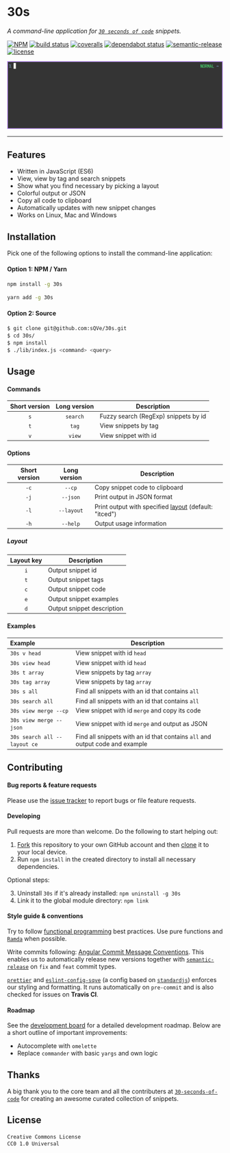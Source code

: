 # 30s

_A command-line application for [`30 seconds of code`](https://github.com/30-seconds/30-seconds-of-code/) snippets._

[![NPM](https://img.shields.io/npm/v/30s.svg)](https://www.npmjs.com/package/30s) [![build status](https://travis-ci.org/sQVe/30s.svg?branch=master)](https://travis-ci.org/sQVe/30s) [![coveralls](https://coveralls.io/repos/github/sQVe/30s/badge.svg)](https://coveralls.io/github/sQVe/30s) [![dependabot status](https://api.dependabot.com/badges/status?host=github&repo=sQVe/30s)](https://dependabot.com) [![semantic-release](https://img.shields.io/badge/%20%20%F0%9F%93%A6%F0%9F%9A%80-semantic--release-e10079.svg)](https://github.com/semantic-release/semantic-release) [![license](https://img.shields.io/badge/license-CC0--1.0-blue.svg)](https://github.com/sQVe/30s/blob/develop/LICENSE)

![Demo](/.github/demo.gif?raw=true)

<hr>

## Features

- Written in JavaScript (ES6)
- View, view by tag and search snippets
- Show what you find necessary by picking a layout
- Colorful output or JSON
- Copy all code to clipboard
- Automatically updates with new snippet changes
- Works on Linux, Mac and Windows

## Installation

Pick one of the following options to install the command-line application:

#### Option 1: NPM / Yarn

```bash
npm install -g 30s
```

```bash
yarn add -g 30s
```

#### Option 2: Source

```bash
$ git clone git@github.com:sQVe/30s.git
$ cd 30s/
$ npm install
$ ./lib/index.js <command> <query>
```

## Usage

#### Commands

| Short version | Long version | Description                          |
| :-----------: | :----------: | ------------------------------------ |
|      `s`      |   `search`   | Fuzzy search (RegExp) snippets by id |
|      `t`      |    `tag`     | View snippets by tag                 |
|      `v`      |    `view`    | View snippet with id                 |

#### Options

| Short version | Long version | Description                                                      |
| :-----------: | :----------: | ---------------------------------------------------------------- |
|     `-c`      |    `--cp`    | Copy snippet code to clipboard                                   |
|     `-j`      |   `--json`   | Print output in JSON format                                      |
|     `-l`      |  `--layout`  | Print output with specified [layout](#layout) (default: "itced") |
|     `-h`      |   `--help`   | Output usage information                                         |

##### Layout

| Layout key | Description                |
| :--------: | -------------------------- |
|    `i`     | Output snippet id          |
|    `t`     | Output snippet tags        |
|    `c`     | Output snippet code        |
|    `e`     | Output snippet examples    |
|    `d`     | Output snippet description |

#### Examples

| Example                      | Description                                                                  |
| :--------------------------- | ---------------------------------------------------------------------------- |
| `30s v head`                 | View snippet with id `head`                                                  |
| `30s view head`              | View snippet with id `head`                                                  |
| `30s t array`                | View snippets by tag `array`                                                 |
| `30s tag array`              | View snippets by tag `array`                                                 |
| `30s s all`                  | Find all snippets with an id that contains `all`                             |
| `30s search all`             | Find all snippets with an id that contains `all`                             |
| `30s view merge --cp`        | View snippet with id `merge` and copy its code                               |
| `30s view merge --json`      | View snippet with id `merge` and output as JSON                              |
| `30s search all --layout ce` | Find all snippets with an id that contains `all` and output code and example |

## Contributing

#### Bug reports & feature requests

Please use the [issue tracker](https://github.com/sQVe/30s/issues) to report bugs or file feature requests.

#### Developing

Pull requests are more than welcome. Do the following to start helping out:

1. [Fork](https://help.github.com/articles/fork-a-repo/) this repository to your own GitHub account and then [clone](https://help.github.com/articles/cloning-a-repository/) it to your local device.
2. Run `npm install` in the created directory to install all necessary dependencies.

Optional steps:

3. Uninstall `30s` if it's already installed: `npm uninstall -g 30s`
4. Link it to the global module directory: `npm link`

#### Style guide & conventions

Try to follow [functional programming](https://en.wikipedia.org/wiki/Functional_programming) best practices. Use pure functions and [`Ramda`](https://github.com/ramda/ramda) when possible.

Write commits following: [Angular Commit Message Conventions](https://github.com/angular/angular.js/blob/master/DEVELOPERS.md#-git-commit-guidelines). This enables us to automatically release new versions together with [`semantic-release`](https://github.com/semantic-release/semantic-release) on `fix` and `feat` commit types.

[`prettier`](https://github.com/prettier/prettier) and [`eslint-config-sqve`](https://github.com/sQVe/eslint-config-sqve) (a config based on [`standardjs`](https://standardjs.com)) enforces our styling and formatting. It runs automatically on `pre-commit` and is also checked for issues on **Travis CI**.

#### Roadmap

See the [development board](https://github.com/sQVe/30s/projects/1) for a detailed development roadmap. Below are a short outline of important improvements:

- Autocomplete with `omelette`
- Replace `commander` with basic `yargs` and own logic

## Thanks

A big thank you to the core team and all the contributers at [`30-seconds-of-code`](https://github.com/Chalarangelo/30-seconds-of-code) for creating an awesome curated collection of snippets.

## License

```
Creative Commons License
CC0 1.0 Universal
```
